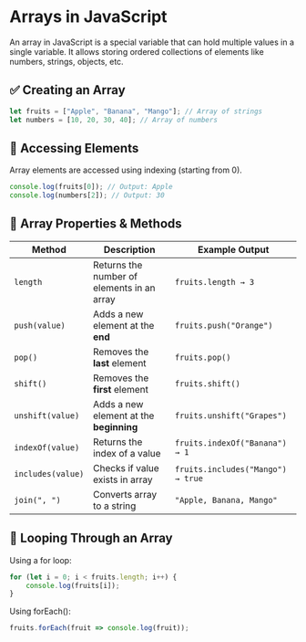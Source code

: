 # Arrays in JavaScript
An array in JavaScript is a special variable that can hold multiple values in a single variable. It allows storing ordered collections of elements like numbers, strings, objects, etc.

## ✅ Creating an Array
```js
let fruits = ["Apple", "Banana", "Mango"]; // Array of strings
let numbers = [10, 20, 30, 40]; // Array of numbers
```

## 🔹 Accessing Elements
Array elements are accessed using indexing (starting from 0).
```js
console.log(fruits[0]); // Output: Apple
console.log(numbers[2]); // Output: 30
```

## 🔹 Array Properties & Methods
| Method              | Description                                 | Example Output |
|---------------------|---------------------------------------------|---------------|
| `length`           | Returns the number of elements in an array  | `fruits.length → 3` |
| `push(value)`      | Adds a new element at the **end**           | `fruits.push("Orange")` |
| `pop()`            | Removes the **last** element                | `fruits.pop()` |
| `shift()`          | Removes the **first** element               | `fruits.shift()` |
| `unshift(value)`   | Adds a new element at the **beginning**     | `fruits.unshift("Grapes")` |
| `indexOf(value)`   | Returns the index of a value               | `fruits.indexOf("Banana") → 1` |
| `includes(value)`  | Checks if value exists in array            | `fruits.includes("Mango") → true` |
| `join(", ")`       | Converts array to a string                 | `"Apple, Banana, Mango"` |

## 🔹 Looping Through an Array
Using a for loop:
```js
for (let i = 0; i < fruits.length; i++) {
    console.log(fruits[i]);
}
```
Using forEach():
```js
fruits.forEach(fruit => console.log(fruit));
```
